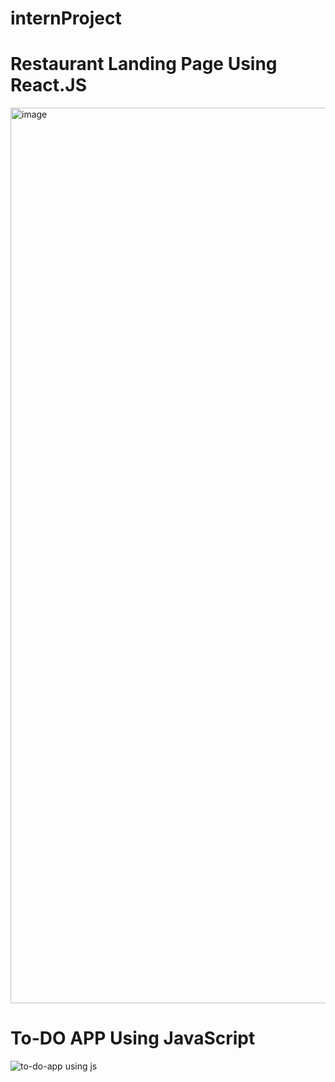 # internProject

Restaurant Landing Page Using React.JS
==========================
<img width="1433" alt="image" src="https://github.com/user-attachments/assets/ad5929be-54c5-4e72-8062-5784c63e7098">











To-DO APP Using JavaScript
==========================

![to-do-app using js](https://github.com/user-attachments/assets/b7e221e7-a7b3-4fa8-aa37-5d39222556ff)

